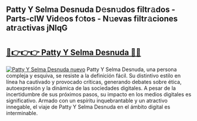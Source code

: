 ## Patty Y Selma Desnuda D𝚎sn𝚞dos filtr𝚊dos - Parts-cIW Vid𝚎os f𝚘tos - N𝚞evas filtr𝚊ciones atr𝚊ctivas jNIqG

# <h2><a href="http://mb4xgo.tromn.icu/?c=Patty+Y+Selma+Desnuda">🔗👉👉👉 Patty Y Selma Desnuda 🔗🔗</a></h2>

[![Patty Y Selma Desnuda nuevo](https://i.imgur.com/pEAQMta.gif)](http://mb4xgo.tromn.icu/?c=Patty+Y+Selma+Desnuda)
Patty Y Selma Desnuda, una persona compleja y esquiva, se resiste a la definición fácil. Su distintivo estilo en línea ha cautivado y provocado críticas, generando debates sobre ética, autoexpresión y la dinámica de las sociedades digitales. A pesar de la incertidumbre de sus próximos pasos, su impacto en los medios digitales es significativo. Armado con un espíritu inquebrantable y un atractivo innegable, el viaje de Patty Y Selma Desnuda en el ámbito digital es interminable.
